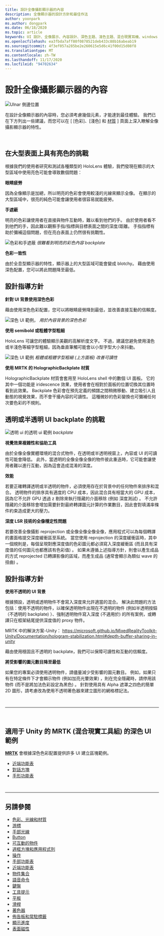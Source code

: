 ```yaml
---
title: 設計全像攝影顯示器的內容
description: 全像顯示器的設計方針和最佳作法
author: yoonpark
ms.author: dongpark
ms.date: 06/18/2020
ms.topic: article
keywords: UI 設計、全像展示、內容設計、深色主題、淺色主題、混合現實耳機、windows mixed reality 耳機、虛擬實境耳機、HoloLens、MRTK、混合現實工具組、設計、圖元
ms.openlocfilehash: ea3fbda7aff80f0878521deb433c88b16abeab19
ms.sourcegitcommit: 4f3ef057a285be2e260615e5d6c41f00d15d08f8
ms.translationtype: MT
ms.contentlocale: zh-TW
ms.lasthandoff: 11/17/2020
ms.locfileid: "94702634"
---
```

# <a name="designing-content-for-holographic-display"></a>設計全像攝影顯示器的內容

![Ulnar 側邊位置](images/UX_Hero_DarkTheme.jpg)

在設計全像顯示器的內容時，您必須考慮幾個元素，才能達到最佳體驗。 我們已在下方列出一些建議，而您可以在 [ [色彩]、[淺色] 和 [材質](color-light-and-materials.md) ] 頁面上深入瞭解全像攝影顯示器的特性。

<br>

## <a name="challenges-with-bright-color-on-a-large-surface"></a>在大型表面上具有亮色的挑戰 
根據我們的使用者研究和測試各種類型的 HoloLens 體驗，我們發現在顯示的大型區域中使用亮色可能會導致數個問題： 

**眼睛疲勞** 

因為全像顯示是加總，所以明亮的色彩會使用較淺的光線來顯示全像。 在顯示的大型區域中，很亮的純色可能會讓使用者很容易就能疲勞。 

**手遮蔽** 

明亮的色彩讓使用者在直接與物件互動時，難以看到他們的手。 由於使用者看不到他們的手，因此難以觀察手指/指標與目標表面之間的深度/距離。 手指指標有助於彌補這個問題，但在亮白表面上仍然很有挑戰性。 

![色彩和手遮蔽 ](images/color_handocclusion.jpg)
 *很難看到明亮的彩色內容 backplate*

**色彩一致性**

由於全息型顯示器的特性，顯示器上的大型區域可能會變成 blotchy。 藉由使用深色配置，您可以將此問題降至最低。 

## <a name="design-guidelines"></a>設計指導方針

**針對 UI 背景使用深色色彩**

藉由使用深色色彩配置，您可以將眼睛疲勞降到最低，並改善直接互動的信賴度。 

![深色 UI 範例， ](images/color_dark_examples.jpg)
 *用於內容背景的深色色彩*

**使用 semibold 或粗體字型粗細**

HoloLens 可讓您的體驗顯示美觀的高解析度文字。 不過，建議您避免使用淺色或半淺色等細字型粗細，因為垂直筆觸可能會以小型字型大小來抖動。 

![深色 UI 範例 ](images/color_font_examples.jpg)
 *粗體或粗體字型粗細 (上方面板) 改善可讀性*

**使用 MRTK 的 HolographicBackplate 材質**

HolographicBackplate 材質會套用至 HoloLens shell 中的數個 UI 面板。 它的其中一個功能是 iridescence 效果，使用者會在相對於面板的位置切換其位置時看到此效果。 Backplate 色彩會在預先定義的頻譜之間稍微移動、建立吸引人且動態的視覺效果，而不會干擾內容的可讀性。 這種微妙的色彩變換也可彌補任何次要色彩的不規則。 


## <a name="challenges-with-transparent-or-translucent-ui-backplate"></a>透明或半透明 UI backplate 的挑戰 
![透明 ui 的透明 ui 範例 ](images/color_transparent_examples.jpg)
 *backplate*

**視覺效果複雜性和協助工具**

由於全像全像實體環境的混合式物件，在透明或半透明視窗上，內容或 UI 的可讀性可能會降低。 此外，當透明的全像全像全像的物件彼此重迭時，它可能會讓使用者難以進行互動，因為這會造成混淆的深度。

**效能**

若要正確轉譯透明或半透明的物件，必須使用存在於背景中的任何物件來排序和混合。 透明物件的排序具有適度的 CPU 成本，因此混合具有相當大的 GPU 成本，因為它不允許 GPU 透過 z 剔除來執行隱藏的介面移除 (例如 深度測試) 。 不允許隱藏的介面移除會增加需要針對最終轉譯圖元計算的作業數目，因此會對填滿率條件約束造成更大的壓力。

**深度 LSR 技術的全像穩定性問題**

若要改善全像攝影 reprojection 或全像全像全像全像，應用程式可以為每個轉譯的畫面格提交深度緩衝區至系統。 當您使用 reprojection 的深度緩衝區時，其中一個規則是，每個呈現對應深度值的色彩圖元都必須寫入深度緩衝區 (而且具有深度值的任何圖元也都應該有色彩值) 。 如果未遵循上述指導方針，則會以產生成品的方式 reprojected 已轉譯影像的區域，而產生成品 (通常會顯示為類似 wave 的扭曲) 。


## <a name="design-guidelines"></a>設計指導方針
**使用不透明的 UI 背景**

根據預設，透明或透明物件不會寫入深度來允許適當的混合。 解決此問題的方法包括：使用不透明的物件，以確保透明物件出現在不透明的物件 (例如半透明按鈕（不透明的 backplate) ）、強制透明物件寫入深度 (不適用於) 的所有案例，或轉譯只在框架結尾提供深度值的 proxy 物件。

MRTK 中的解決方案-Unity： https://microsoft.github.io/MixedRealityToolkit-Unity/Documentation/hologram-stabilization.html#depth-buffer-sharing-in-unity  

藉由使用穩固且不透明的 backplate，我們可以保障可讀性和互動的信賴度。

**將受影響的圖元數目降至最低**

如果您的專案必須使用透明物件，請儘量減少受影響的圖元數目。 例如，如果只有在特定條件下才會顯示物件 (例如加亮光暈效果) ，則在完全隱藏時，請停用該物件 (而不是將加法色彩設定為黑色) 。 針對使用具有 Alpha 遮罩之四色的簡單2D 圖形，請考慮改為使用不透明著色器來建立圖形的網格標記法。 

<br/>

---

<br/>

## <a name="dark-ui-examples-in-mrtk-mixed-reality-toolkit-for-unity"></a>適用于 Unity 的 MRTK (混合現實工具組) 的深色 UI 範例
**[MRTK](https://github.com/Microsoft/MixedRealityToolkit-Unity)** 會根據深色色彩配置提供許多 UI 建立區塊範例。

* [近端功能表](https://microsoft.github.io/MixedRealityToolkit-Unity/Documentation/README_NearMenu.html)
* [對話方塊](https://microsoft.github.io/MixedRealityToolkit-Unity/Assets/MRTK/SDK/Experimental/Dialog/README_Dialog.html)
* [手形功能表](https://microsoft.github.io/MixedRealityToolkit-Unity/Documentation/README_HandMenu.html)


<br>

---


## <a name="see-also"></a>另請參閱
* [色彩、光線和材質](color-light-and-materials.md)
* [游標](cursors.md)
* [手部光線](point-and-commit.md)
* [Button](button.md)
* [可互動的物件](interactable-object.md)
* [週框方塊和應用程式列](app-bar-and-bounding-box.md)
* [操作](direct-manipulation.md)
* [手部功能表](hand-menu.md)
* [近端功能表](near-menu.md)
* [物件集合](object-collection.md)
* [語音命令](voice-input.md)
* [鍵盤](keyboard.md)
* [工具提示](tooltip.md)
* [平板](slate.md)
* [滑桿](slider.md)
* [著色器](shader.md)
* [佈告板和常駐標籤](billboarding-and-tag-along.md)
* [顯示進度](progress.md)
* [表面磁性](surface-magnetism.md)
